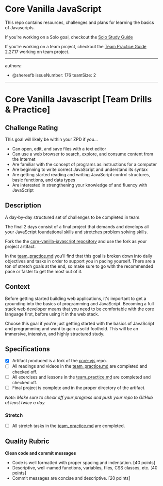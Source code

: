 # Core Vanilla JavaScript

This repo contains resources, challenges and plans for learning the basics of Javascripts.

If you're working on a Solo goal, checkout the [Solo Study Guide](solo_study.md)

If you're working on a team project, checkout the [Team Practice Guide](team_practice.md)
2.27.17 working on team project.

---
authors:
  - @shereefb
issueNumber: 176
teamSize: 2
---

# Core Vanilla Javascript [Team Drills & Practice]

## Challenge Rating

This goal will likely be within your ZPD if you...

- Can open, edit, and save files with a text editor
- Can use a web browser to search, explore, and consume content from the Internet
- Are familiar with the concept of programs as instructions for a computer
- Are beginning to write correct JavaScript and understand its syntax
- Are getting started reading and writing JavaScript control structures, basic functions, and data types
- Are interested in strengthening your knowledge of and fluency with JavaScript

## Description

A day-by-day structured set of challenges to be completed in team.

The final 2 days consist of a final project that demands and develops all your JavaScript foundational skills and stretches problem solving skills.

Fork the the [core-vanilla-javascript repository][core-vjs] and use the fork as your project artifact.

In the [team_practice.md][core-vjs-team] you'll find that this goal is broken down into daily objectives and tasks in order to support you in pacing yourself. There are a ton of stretch goals at the end, so make sure to go with the recommended pace or faster to get the most out of it.

## Context

Before getting started building web applications, it's important to get a grounding into the basics of programming and JavaScript. Becoming a full stack web developer means that you need to be comfortable with the core language first, before using it in the web stack.

Choose this goal if you're just getting started with the basics of JavaScript and programming and want to gain a solid foothold. This will be an immersive, intensive, and highly structured study.

## Specifications

- [x] Artifact produced is a fork of the [core-vjs][core-vjs] repo.
- [ ] All readings and videos in the [team_practice.md][core-vjs-team] are completed and checked off.
- [ ] All exercises and lessons in the [team_practice.md][core-vjs-team] are completed and checked off.
- [ ] Final project is complete and in the proper directory of the artifact.

_Note: Make sure to check off your progress and push your repo to GitHub at least twice a day._

### Stretch

- [ ] All stretch tasks in the [team_practice.md][core-vjs-team] are completed.

## Quality Rubric

**Clean code and commit messages**
- Code is well formatted with proper spacing and indentation. [40 points]
- Descriptive, well-named functions, variables, files, CSS classes, etc. [40 points]
- Commit messages are concise and descriptive. [20 points]

[core-vjs]: https://github.com/GuildCrafts/core-vanilla-javascript
[core-vjs-team]: https://github.com/GuildCrafts/core-object-oriented-javascript/blob/master/team_practice.md
